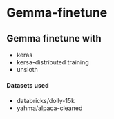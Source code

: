 # Gemma-finetune

## Gemma finetune with
- keras
- kersa-distributed training
- unsloth


#### Datasets used
- databricks/dolly-15k
- yahma/alpaca-cleaned